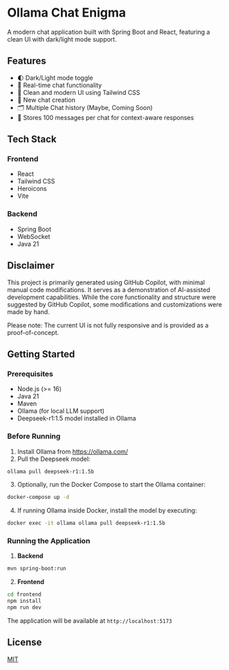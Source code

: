 # Ollama Chat Enigma

A modern chat application built with Spring Boot and React, featuring a clean UI with dark/light mode support.

## Features

- 🌓 Dark/Light mode toggle
- 💬 Real-time chat functionality
- 🎨 Clean and modern UI using Tailwind CSS
- 📝 New chat creation
- 🗂️ Multiple Chat history (Maybe, Coming Soon)
- 💾 Stores 100 messages per chat for context-aware responses

## Tech Stack

### Frontend
- React
- Tailwind CSS
- Heroicons
- Vite

### Backend
- Spring Boot
- WebSocket
- Java 21

## Disclaimer

This project is primarily generated using GitHub Copilot, with minimal manual code modifications. It serves as a demonstration of AI-assisted development capabilities. While the core functionality and structure were suggested by GitHub Copilot, some modifications and customizations were made by hand.

Please note: The current UI is not fully responsive and is provided as a proof-of-concept.

## Getting Started

### Prerequisites
- Node.js (>= 16)
- Java 21
- Maven
- Ollama (for local LLM support)
- Deepseek-r1:1.5 model installed in Ollama

### Before Running
1. Install Ollama from https://ollama.com/
2. Pull the Deepseek model:
```bash
ollama pull deepseek-r1:1.5b
```
3. Optionally, run the Docker Compose to start the Ollama container:
```bash
docker-compose up -d
```
4. If running Ollama inside Docker, install the model by executing:
```bash
docker exec -it ollama ollama pull deepseek-r1:1.5b
```


### Running the Application

1. **Backend**
```bash
mvn spring-boot:run
```

2. **Frontend**
```bash
cd frontend
npm install
npm run dev
```

The application will be available at `http://localhost:5173`


## License

[MIT](LICENSE)
